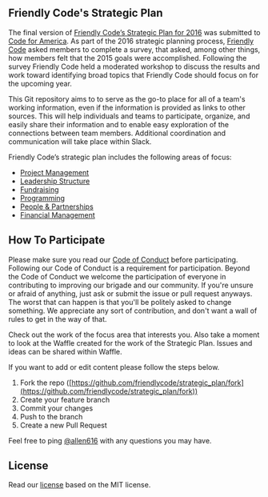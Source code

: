 
## Friendly Code's Strategic Plan
The final version of [Friendly Code’s Strategic Plan for 2016](https://github.com/friendlycode/strategic_plan/blob/master/2016-strategic-plan.md) was submitted to [Code for America](http://www.codeforamerica.org). As part of the 2016 strategic planning process, [Friendly Code](http://friendlycode.org) asked members to complete a survey, that asked, among other things, how members felt that the 2015 goals were accomplished. Following the survey Friendly Code held a moderated workshop to discuss the results and work toward identifying broad topics that Friendly Code should focus on for the upcoming year.

This Git repository aims to to serve as the go-to place for all of a team's working information, even if the information is provided as links to other sources. This will help individuals and teams to participate, organize, and easily share their information and to enable easy exploration of the connections between team members. Additional coordination and communication will take place within Slack.

Friendly Code’s strategic plan includes the following areas of focus:

- [Project Management](https://github.com/friendlycode/strategic_plan/tree/master/project-management)
- [Leadership Structure](https://github.com/friendlycode/strategic_plan/tree/master/leadership-structure)
- [Fundraising](https://github.com/friendlycode/strategic_plan/tree/master/fundraising)
- [Programming](https://github.com/friendlycode/strategic_plan/tree/master/programming)
- [People & Partnerships](https://github.com/friendlycode/strategic_plan/tree/master/people-partnerships)
- [Financial Management](https://github.com/friendlycode/strategic_plan/tree/master/financial-management)

## How To Participate

Please make sure you read our [Code of Conduct](https://github.com/friendlycode/codeofconduct/blob/master/README.md) before participating. Following our Code of Conduct is a requirement for participation. Beyond the Code of Conduct we welcome the participation of everyone in contributing to improving our brigade and our community. If you're unsure or afraid of anything, just ask or submit the issue or pull request anyways. The worst that can happen is that you'll be politely asked to change something. We appreciate any sort of contribution, and don't want a wall of rules to get in the way of that.

Check out the work of the focus area that interests you. Also take a moment to look at the Waffle created for the work of the Strategic Plan. Issues and ideas can be shared within Waffle.

If you want to add or edit content please follow the steps below.

1. Fork the repo ([https://github.com/friendlycode/strategic_plan/fork](https://github.com/friendlycode/strategic_plan/fork))
2. Create your feature branch
3. Commit your changes
4. Push to the branch
5. Create a new Pull Request

Feel free to ping [@allen616](https://github.com/Allen616) with any questions you may have.

## License
Read our [license](https://github.com/friendlycode/strategic_plan/blob/master/license.md) based on the MIT license.
